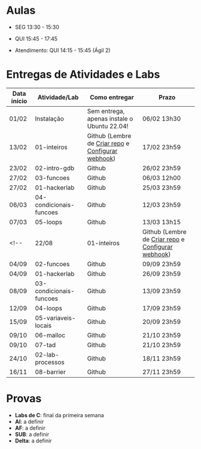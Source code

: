 

# Aulas

* SEG 13:30 - 15:30
* QUI 15:45 - 17:45

* Atendimento: QUI 14:15 - 15:45 (Ágil 2)

# Entregas de Atividades e Labs


| Data início | Atividade/Lab                     | Como entregar                                                         | Prazo              |
|-------------|-----------------------------------|-----------------------------------------------------------------------|--------------------|
| 01/02 | Instalação | Sem entrega, apenas instale o Ubuntu 22.04! | 06/02 13h30 |
| 13/02 | 01-inteiros | Github (Lembre de [Criar repo](https://classroom.github.com/a/XuVO6cKi) e [Configurar webhook](https://insper.blackboard.com/bbcswebdav/pid-1122467-dt-content-rid-11885055_2/xid-11885055_2)) | 17/02 23h59 |
| 23/02 | 02-intro-gdb | Github | 26/02 23h59 |
| 27/02 | 03-funcoes | Github | 06/03 12h00 |
| 27/02 | 01-hackerlab | Github | 25/03 23h59 |
| 06/03 | 04-condicionais-funcoes | Github | 12/03 23h59 |
| 07/03 | 05-loops | Github | 13/03 13h15 |
<!-- | 22/08 | 01-inteiros | Github (Lembre de [Criar repo](https://classroom.github.com/a/hPQpWuCt) e [Configurar webhook](https://insper.blackboard.com/webapps/blackboard/content/listContentEditable.jsp?content_id=_918517_1&course_id=_38898_1&mode=reset)) | 26/08 23h59 |
| 04/09 | 02-funcoes | Github | 09/09 23h59 |
| 04/09 | 01-hackerlab | Github | 26/09 23h59 |
| 08/09 | 03-condicionais-funcoes | Github | 13/09 23h59 |
| 12/09 | 04-loops | Github | 17/09 23h59 |
| 15/09 | 05-variaveis-locais | Github | 20/09 23h59 |
| 09/10 | 06-malloc | Github | 21/10 23h59 |
| 09/10 | 07-tad | Github | 21/10 23h59 |
| 24/10 | 02-lab-processos | Github | 18/11 23h59 |
| 16/11 | 08-barrier | Github | 27/11 23h59 | -->


# Provas

- **Labs de C**: final da primeira semana
- **AI**: a definir
- **AF**: a definir
- **SUB**: a definir
- **Delta**: a definir